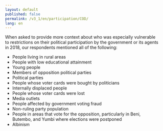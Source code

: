 ```yaml
---
layout: default
published: false
permalink: /v3_1/en/participation/COD/
lang: en
---
```


When asked to provide more context about who was especially vulnerable to restrictions on their political participation by the government or its agents in 2018, our respondents mentioned all of the following:
-	People living in rural areas
-	People with low educational attainment
-	Young people
-	Members of opposition political parties
-	Political parties
-	People whose voter cards were bought by politicians
-	Internally displaced people
-	People whose voter cards were lost
-	Media outlets
-	People affected by government voting fraud
-	Non-ruling party population
-	People in areas that vote for the opposition, particularly in Beni, Butembo, and Yumbi where elections were postponed
-	Albinism

